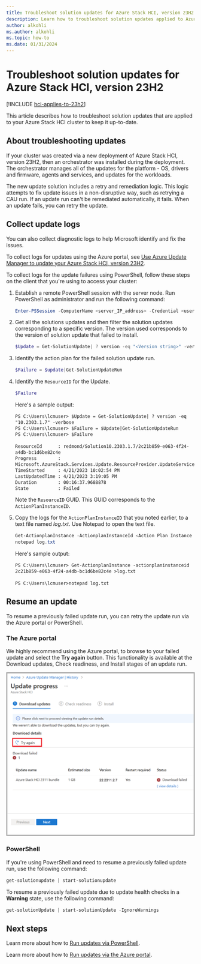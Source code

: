 ```yaml
---
title: Troubleshoot solution updates for Azure Stack HCI, version 23H2
description: Learn how to troubleshoot solution updates applied to Azure Stack HCI, version 23H2.
author: alkohli
ms.author: alkohli
ms.topic: how-to
ms.date: 01/31/2024
---
```


# Troubleshoot solution updates for Azure Stack HCI, version 23H2

[!INCLUDE [hci-applies-to-23h2](../../includes/hci-applies-to-23h2.md)]

This article describes how to troubleshoot solution updates that are applied to your Azure Stack HCI cluster to keep it up-to-date.

## About troubleshooting updates

If your cluster was created via a new deployment of Azure Stack HCI, version 23H2, then an orchestrator was installed during the deployment. The orchestrator manages all of the updates for the platform - OS, drivers and firmware, agents and services, and updates for the workloads.

The new update solution includes a retry and remediation logic. This logic attempts to fix update issues in a non-disruptive way, such as retrying a CAU run. If an update run can't be remediated automatically, it fails. When an update fails, you can retry the update.

## Collect update logs

You can also collect diagnostic logs to help Microsoft identify and fix the issues.

To collect logs for updates using the Azure portal, see [Use Azure Update Manager to update your Azure Stack HCI, version 23H2](../update/azure-update-manager-23h2.md#troubleshoot-updates).

To collect logs for the update failures using PowerShell, follow these steps on the client that you're using to access your cluster:

1. Establish a remote PowerShell session with the server node. Run PowerShell as administrator and run the following command:

    ```powershell
    Enter-PSSession -ComputerName <server_IP_address> -Credential <username\password for the server>
    ```

2. Get all the solutions updates and then filter the solution updates corresponding to a specific version. The version used corresponds to the version of solution update that failed to install.

    ```powershell
    $Update = Get-SolutionUpdate| ? version -eq "<Version string>" -verbose
    ```

3. Identify the action plan for the failed solution update run.

    ```powershell
    $Failure = $update|Get-SolutionUpdateRun
    ```

4. Identify the `ResourceID` for the Update.

    ```powershell
    $Failure
    ```

    Here's a sample output:

    ```output
    PS C:\Users\lcmuser> $Update = Get-SolutionUpdate| ? version -eq "10.2303.1.7" -verbose
    PS C:\Users\lcmuser> $Failure = $Update|Get-SolutionUpdateRun
    PS C:\Users\lcmuser> $Failure
    
    ResourceId      : redmond/Solution10.2303.1.7/2c21b859-e063-4f24-a4db-bc1d6be82c4e
    Progress        : Microsoft.AzureStack.Services.Update.ResourceProvider.UpdateService.Models.Step
    TimeStarted     : 4/21/2023 10:02:54 PM
    LastUpdatedTime : 4/21/2023 3:19:05 PM
    Duration        : 00:16:37.9688878
    State           : Failed
    ```

    Note the `ResourceID` GUID. This GUID corresponds to the `ActionPlanInstanceID`.

5. Copy the logs for the `ActionPlanInstanceID` that you noted earlier, to a text file named *log.txt*. Use Notepad to open the text file.

    ```powershell
    Get-ActionplanInstance -ActionplanInstanceId <Action Plan Instance ID> >log.txt
    notepad log.txt
    ```

    Here's sample output:

    ```output
    PS C:\Users\lcmuser> Get-ActionplanInstance -actionplaninstanceid 2c21b859-e063-4f24-a4db-bc1d6be82c4e >log.txt
    
    PS C:\Users\lcmuser>notepad log.txt
    ```

## Resume an update

To resume a previously failed update run, you can retry the update run via the Azure portal or PowerShell.

### The Azure portal

We highly recommend using the Azure portal, to browse to your failed update and select the **Try again** button. This functionality is available at the Download updates, Check readiness, and Install stages of an update run.

[![A screenshot of the retry a failed update button.](./media/troubleshoot-updates/try-again-update.png)](media/troubleshoot-updates/try-again-update.png#lightbox)

### PowerShell

If you're using PowerShell and need to resume a previously failed update run, use the following command:

```powershell
get-solutionupdate | start-solutionupdate
```

To resume a previously failed update due to update health checks in a **Warning** state, use the following command:

```powershell
get-solutionUpdate | start-solutionUpdate -IgnoreWarnings
```

## Next steps

Learn more about how to [Run updates via PowerShell](./update-via-powershell-23h2.md).

Learn more about how to [Run updates via the Azure portal](./azure-update-manager-23h2.md).
